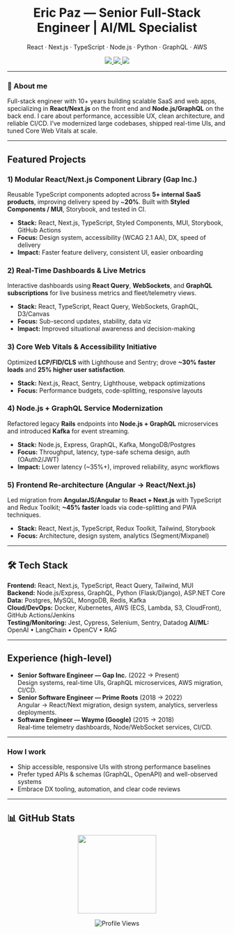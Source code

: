 <!-- Profile header -->
<h1 align="center">Eric Paz — Senior Full-Stack Engineer | AI/ML Specialist</h1>
<p align="center">
React · Next.js · TypeScript · Node.js · Python · GraphQL · AWS
</p>

<p align="center">
  <a href="https://www.linkedin.com/in/eric-paz-6852a520a">
    <img src="https://img.shields.io/badge/LinkedIn-0077B5?style=flat-square&logo=linkedin&logoColor=white" />
  </a>
  <a href="mailto:epaz314@outlook.com">
    <img src="https://img.shields.io/badge/Email-D14836?style=flat-square&logo=gmail&logoColor=white" />
  </a>
  <a href="https://github.com/epaz314-dev">
    <img src="https://img.shields.io/badge/GitHub-100000?style=flat-square&logo=github&logoColor=white" />
  </a>
</p>

---

### 🎯 About me
Full-stack engineer with 10+ years building scalable SaaS and web apps, specializing in **React/Next.js** on the front end and **Node.js/GraphQL** on the back end. I care about performance, accessible UX, clean architecture, and reliable CI/CD. I’ve modernized large codebases, shipped real-time UIs, and tuned Core Web Vitals at scale.

---

## Featured Projects

### 1) Modular React/Next.js Component Library (Gap Inc.)
Reusable TypeScript components adopted across **5+ internal SaaS products**, improving delivery speed by ~**20%**. Built with **Styled Components / MUI**, Storybook, and tested in CI.
- **Stack:** React, Next.js, TypeScript, Styled Components, MUI, Storybook, GitHub Actions  
- **Focus:** Design system, accessibility (WCAG 2.1 AA), DX, speed of delivery  
- **Impact:** Faster feature delivery, consistent UI, easier onboarding

### 2) Real-Time Dashboards & Live Metrics
Interactive dashboards using **React Query**, **WebSockets**, and **GraphQL subscriptions** for live business metrics and fleet/telemetry views.
- **Stack:** React, TypeScript, React Query, WebSockets, GraphQL, D3/Canvas  
- **Focus:** Sub-second updates, stability, data viz  
- **Impact:** Improved situational awareness and decision-making

### 3) Core Web Vitals & Accessibility Initiative
Optimized **LCP/FID/CLS** with Lighthouse and Sentry; drove **~30% faster loads** and **25% higher user satisfaction**.  
- **Stack:** Next.js, React, Sentry, Lighthouse, webpack optimizations  
- **Focus:** Performance budgets, code-splitting, responsive layouts

### 4) Node.js + GraphQL Service Modernization
Refactored legacy **Rails** endpoints into **Node.js + GraphQL** microservices and introduced **Kafka** for event streaming.  
- **Stack:** Node.js, Express, GraphQL, Kafka, MongoDB/Postgres  
- **Focus:** Throughput, latency, type-safe schema design, auth (OAuth2/JWT)  
- **Impact:** Lower latency (~35%+), improved reliability, async workflows

### 5) Frontend Re-architecture (Angular → React/Next.js)
Led migration from **AngularJS/Angular** to **React + Next.js** with TypeScript and Redux Toolkit; **~45% faster** loads via code-splitting and PWA techniques.  
- **Stack:** React, Next.js, TypeScript, Redux Toolkit, Tailwind, Storybook  
- **Focus:** Architecture, design system, analytics (Segment/Mixpanel)

<!-- > _Screenshots live in_ `/assets` _— add a few images and reference them above._ -->

---

## 🛠️ Tech Stack
**Frontend:** React, Next.js, TypeScript, React Query, Tailwind, MUI  
**Backend:** Node.js/Express, GraphQL, Python (Flask/Django), ASP.NET Core  
**Data:** Postgres, MySQL, MongoDB, Redis, Kafka  
**Cloud/DevOps:** Docker, Kubernetes, AWS (ECS, Lambda, S3, CloudFront), GitHub Actions/Jenkins  
**Testing/Monitoring:** Jest, Cypress, Selenium, Sentry, Datadog
**AI/ML:** OpenAI • LangChain • OpenCV • RAG

---

## Experience (high-level)
- **Senior Software Engineer — Gap Inc.** (2022 → Present)  
  Design systems, real-time UIs, GraphQL microservices, AWS migration, CI/CD.
- **Senior Software Engineer — Prime Roots** (2018 → 2022)  
  Angular → React/Next migration, design system, analytics, serverless deployments.
- **Software Engineer — Waymo (Google)** (2015 → 2018)  
  Real-time telemetry dashboards, Node/WebSocket services, CI/CD.

---

### How I work
- Ship accessible, responsive UIs with strong performance baselines  
- Prefer typed APIs & schemas (GraphQL, OpenAPI) and well-observed systems  
- Embrace DX tooling, automation, and clear code reviews

---

## 📊 GitHub Stats

<div align="center">
  <img height="180em" src="https://github-readme-stats.vercel.app/api/top-langs/?username=epaz314-dev&layout=compact&langs_count=8&theme=github_dark&hide_border=true"/>
</div>

<div align="center">

![Profile Views](https://komarev.com/ghpvc/?username=imranf620&color=blue&style=flat-square&label=Profile+Views)

</div>